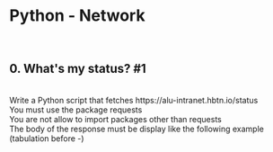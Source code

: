 <h1>Python - Network</h1>
<br>
<h2>0. What's my status? #1</h2>
<br>
Write a Python script that fetches https://alu-intranet.hbtn.io/status
<br>
You must use the package requests
<br>You are not allow to import packages other than requests
<br>The body of the response must be display like the following example (tabulation before -)